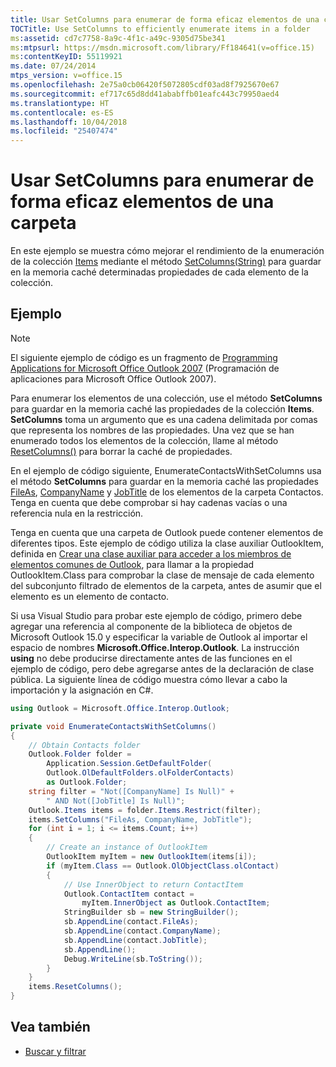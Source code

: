 ```yaml
---
title: Usar SetColumns para enumerar de forma eficaz elementos de una carpeta
TOCTitle: Use SetColumns to efficiently enumerate items in a folder
ms:assetid: cd7c7758-8a9c-4f1c-a49c-9305d75be341
ms:mtpsurl: https://msdn.microsoft.com/library/Ff184641(v=office.15)
ms:contentKeyID: 55119921
ms.date: 07/24/2014
mtps_version: v=office.15
ms.openlocfilehash: 2e75a0cb06420f5072805cdf03ad8f7925670e67
ms.sourcegitcommit: ef717c65d8dd41ababffb01eafc443c79950aed4
ms.translationtype: HT
ms.contentlocale: es-ES
ms.lasthandoff: 10/04/2018
ms.locfileid: "25407474"
---
```

# <a name="use-setcolumns-to-efficiently-enumerate-items-in-a-folder"></a>Usar SetColumns para enumerar de forma eficaz elementos de una carpeta

En este ejemplo se muestra cómo mejorar el rendimiento de la enumeración de la colección [Items](https://msdn.microsoft.com/library/bb645287\(v=office.15\)) mediante el método [SetColumns(String)](https://msdn.microsoft.com/library/bb610268\(v=office.15\)) para guardar en la memoria caché determinadas propiedades de cada elemento de la colección.

## <a name="example"></a>Ejemplo

> [!NOTE] 
> El siguiente ejemplo de código es un fragmento de [Programming Applications for Microsoft Office Outlook 2007](https://www.amazon.com/gp/product/0735622493?ie=UTF8&tag=msmsdn-20&linkCode=as2&camp=1789&creative=9325&creativeASIN=0735622493) (Programación de aplicaciones para Microsoft Office Outlook 2007).

Para enumerar los elementos de una colección, use el método **SetColumns** para guardar en la memoria caché las propiedades de la colección **Items**. **SetColumns** toma un argumento que es una cadena delimitada por comas que representa los nombres de las propiedades. Una vez que se han enumerado todos los elementos de la colección, llame al método [ResetColumns()](https://msdn.microsoft.com/library/bb624355\(v=office.15\)) para borrar la caché de propiedades.

En el ejemplo de código siguiente, EnumerateContactsWithSetColumns usa el método **SetColumns** para guardar en la memoria caché las propiedades [FileAs](https://msdn.microsoft.com/library/bb647792\(v=office.15\)), [CompanyName](https://msdn.microsoft.com/library/bb610212\(v=office.15\)) y [JobTitle](https://msdn.microsoft.com/library/bb609294\(v=office.15\)) de los elementos de la carpeta Contactos. Tenga en cuenta que debe comprobar si hay cadenas vacías o una referencia nula en la restricción.

Tenga en cuenta que una carpeta de Outlook puede contener elementos de diferentes tipos. Este ejemplo de código utiliza la clase auxiliar OutlookItem, definida en [Crear una clase auxiliar para acceder a los miembros de elementos comunes de Outlook](how-to-create-a-helper-class-to-access-common-outlook-item-members.md), para llamar a la propiedad OutlookItem.Class para comprobar la clase de mensaje de cada elemento del subconjunto filtrado de elementos de la carpeta, antes de asumir que el elemento es un elemento de contacto.

Si usa Visual Studio para probar este ejemplo de código, primero debe agregar una referencia al componente de la biblioteca de objetos de Microsoft Outlook 15.0 y especificar la variable de Outlook al importar el espacio de nombres **Microsoft.Office.Interop.Outlook**. La instrucción **using** no debe producirse directamente antes de las funciones en el ejemplo de código, pero debe agregarse antes de la declaración de clase pública. La siguiente línea de código muestra cómo llevar a cabo la importación y la asignación en C\#.

```csharp
using Outlook = Microsoft.Office.Interop.Outlook;
```


```csharp
private void EnumerateContactsWithSetColumns()
{
    // Obtain Contacts folder
    Outlook.Folder folder =
        Application.Session.GetDefaultFolder(
        Outlook.OlDefaultFolders.olFolderContacts)
        as Outlook.Folder;
    string filter = "Not([CompanyName] Is Null)" +
        " AND Not([JobTitle] Is Null)";
    Outlook.Items items = folder.Items.Restrict(filter);
    items.SetColumns("FileAs, CompanyName, JobTitle");
    for (int i = 1; i <= items.Count; i++)
    {
        // Create an instance of OutlookItem
        OutlookItem myItem = new OutlookItem(items[i]);
        if (myItem.Class == Outlook.OlObjectClass.olContact)
        {
            // Use InnerObject to return ContactItem
            Outlook.ContactItem contact =
                myItem.InnerObject as Outlook.ContactItem;
            StringBuilder sb = new StringBuilder();
            sb.AppendLine(contact.FileAs);
            sb.AppendLine(contact.CompanyName);
            sb.AppendLine(contact.JobTitle);
            sb.AppendLine();
            Debug.WriteLine(sb.ToString());
        }
    }
    items.ResetColumns();
}
```

## <a name="see-also"></a>Vea también

- [Buscar y filtrar](search-and-filter.md)

